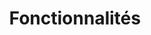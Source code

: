---
draft: false
title: Fonctionnalités
layout: blocks
url: /fonctionnalites
image:
  src: /images/uploads/illu-multitasking.svg
hero:
  title: Les fonctionnalités
  text: Création du ou des cabinets, des personnes (avocats, collaborateur, juriste…), des expertises métier…
  image:
    src: /images/uploads/illu-multitasking.svg
show_list: false
blocks:
  - type: editorial
    direction: rtl
    title: Présentation du cabinet
    text: Présentation du ou des cabinets avec informations de contact.
    image:
      src: /images/uploads/illu-project.svg
    cta:
      text: En savoir plus
      url: /fonctionnalites/cabinet
  - type: editorial
    direction: ltr
    title: Présentation de l’équipe
    text: Présentation des avocats, collaborateurs…
    image:
      src: /images/uploads/illu-teaming-up.svg
    cta:
      text: En savoir plus
      url: /fonctionnalites/equipe
  - type: editorial
    direction: rtl
    title: Les compétences et expertises du cabinet
    text: Créez vos pages sur vos différentes compétences et expertises (droit pénal, du travail…).
    image:
      src: /images/uploads/illu-strategy.svg
    cta:
      text: En savoir plus
      url: /fonctionnalites/expertises
  - type: editorial
    direction: ltr
    title: Mettre en avant votre actualité
    text: L’actualité de votre cabinet sous la forme d’un journal ou simplement une liste d’articles qui renvoient vers d’autres sites web.
    image:
      src: /images/uploads/illu-paperboy.svg
    cta:
      text: En savoir plus
      url: /fonctionnalites/actualite
  - type: editorial
    direction: rtl
    title: Et bien d’autres fonctionnalités à venir
    text: Job board, annonces immobilières, …
    image:
      src: /images/uploads/illu-workspace.svg
    cta:
      text: En savoir plus
      url: /fonctionnalites/a-venir
---